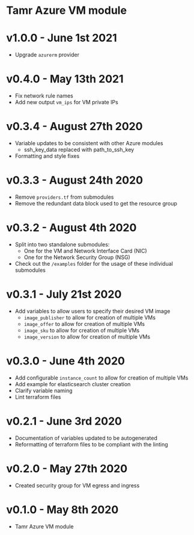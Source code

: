 # Tamr Azure VM module

# v1.0.0 - June 1st 2021
* Upgrade `azurerm` provider

# v0.4.0 - May 13th 2021
* Fix network rule names
* Add new output `vm_ips` for VM private IPs

# v0.3.4 - August 27th 2020
* Variable updates to be consistent with other Azure modules
    * ssh_key_data replaced with path_to_ssh_key
* Formatting and style fixes

# v0.3.3 - August 24th 2020
* Remove `providers.tf` from submodules
* Remove the redundant data block used to get the resource group

# v0.3.2 - August 4th 2020
* Split into two standalone submodules:
    * One for the VM and Network Interface Card (NIC)
    * One for the Network Security Group (NSG)
* Check out the `/examples` folder for the usage of these individual submodules

# v0.3.1 - July 21st 2020
* Add variables to allow users to specify their desired VM image
    * `image_publisher` to allow for creation of multiple VMs
    * `image_offer` to allow for creation of multiple VMs
    * `image_sku` to allow for creation of multiple VMs
    * `image_version` to allow for creation of multiple VMs

# v0.3.0 - June 4th 2020
* Add configurable `instance_count` to allow for creation of multiple VMs
* Add example for elasticsearch cluster creation
* Clarify variable naming
* Lint terraform files

# v0.2.1 - June 3rd 2020
* Documentation of variables updated to be autogenerated
* Reformatting of terraform files to be compliant with the linting

# v0.2.0 - May 27th 2020
* Created security group for VM egress and ingress

# v0.1.0 - May 8th 2020
* Tamr Azure VM module
